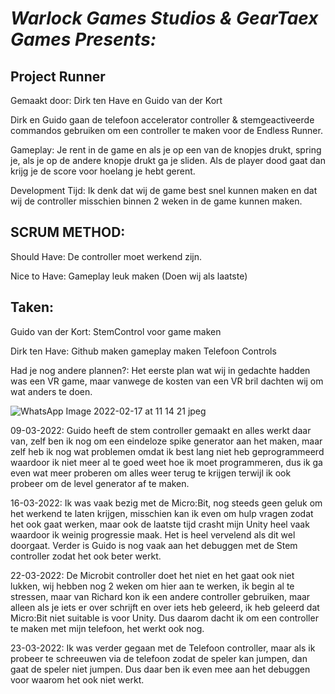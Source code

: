 #                                          ***Warlock Games Studios & GearTaex Games Presents:***
##                                                         **Project Runner**

Gemaakt door: Dirk ten Have en Guido van der Kort



Dirk en Guido gaan de telefoon accelerator controller & stemgeactiveerde commandos gebruiken om een controller te maken voor de Endless Runner.

Gameplay: 
Je rent in de game en als je op een van de knopjes drukt, spring je, als je op de andere knopje drukt ga je sliden. Als de player dood gaat dan 
krijg je de score voor hoelang je hebt gerent.

Development Tijd: 
Ik denk dat wij de game best snel kunnen maken en dat wij de controller misschien binnen 2 weken in de game kunnen maken.

## SCRUM METHOD:
Should Have: 
De controller moet werkend zijn.

Nice to Have: 
Gameplay leuk maken (Doen wij als laatste)

## Taken: 

Guido van der Kort: 
StemControl voor game maken

Dirk ten Have: 
Github maken 
gameplay maken 
Telefoon Controls

Had je nog andere plannen?: 
Het eerste plan wat wij in gedachte hadden was een VR game, maar vanwege de kosten van een VR bril dachten wij om wat anders te doen.

 ![WhatsApp Image 2022-02-17 at 11 14 21 jpeg](https://user-images.githubusercontent.com/47526227/154455205-e952a146-8766-450f-9d97-6cad3825b2f2.png)
 
09-03-2022:
Guido heeft de stem controller gemaakt en alles werkt daar van, zelf ben ik nog om een eindeloze spike generator aan het maken, maar zelf heb ik nog wat problemen
omdat ik best lang niet heb geprogrammeerd waardoor ik niet meer al te goed weet hoe ik moet programmeren, dus ik ga even wat meer proberen om alles weer terug te 
krijgen terwijl ik ook probeer om de level generator af te maken.

16-03-2022:
Ik was vaak bezig met de Micro:Bit, nog steeds geen geluk om het werkend te laten krijgen, misschien kan ik even om hulp vragen zodat het ook gaat werken, maar ook
de laatste tijd crasht mijn Unity heel vaak waardoor ik weinig progressie maak. Het is heel vervelend als dit wel doorgaat. Verder is Guido is nog vaak 
aan het debuggen met de Stem controller zodat het ook beter werkt. 

22-03-2022:
De Microbit controller doet het niet en het gaat ook niet lukken, wij hebben nog 2 weken om hier aan te werken, ik begin al te stressen, maar van Richard
kon ik een andere controller gebruiken, maar alleen als je iets er over schrijft en over iets heb geleerd, ik heb geleerd dat Micro:Bit niet suitable is voor Unity.
Dus daarom dacht ik om een controller te maken met mijn telefoon, het werkt ook nog.

23-03-2022:
Ik was verder gegaan met de Telefoon controller, maar als ik probeer te schreeuwen via de telefoon zodat de speler kan jumpen, dan gaat de speler niet jumpen.
Dus daar ben ik even mee aan het debuggen voor waarom het ook niet werkt.

